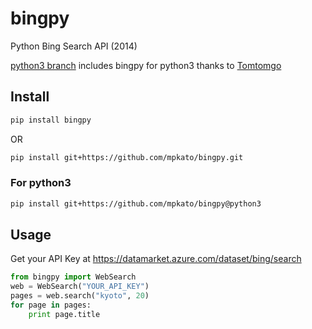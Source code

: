 bingpy
======

Python Bing Search API (2014)

[python3 branch](https://github.com/mpkato/bingpy/tree/python3) includes bingpy for python3 thanks to [Tomtomgo](https://github.com/Tomtomgo)

Install
------
```bash
pip install bingpy
```

OR

```bash
pip install git+https://github.com/mpkato/bingpy.git
```

### For python3
```bash
pip install git+https://github.com/mpkato/bingpy@python3
```

Usage
------
Get your API Key at https://datamarket.azure.com/dataset/bing/search

```python
from bingpy import WebSearch
web = WebSearch("YOUR_API_KEY")
pages = web.search("kyoto", 20)
for page in pages:
    print page.title
```
